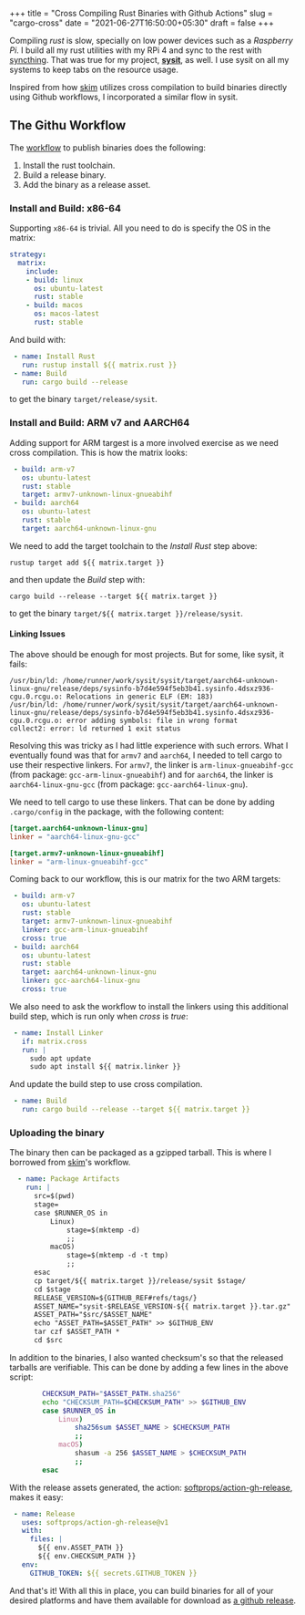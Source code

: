 +++
title = "Cross Compiling Rust Binaries with Github Actions"
slug = "cargo-cross"
date = "2021-06-27T16:50:00+05:30"
draft = false
+++

Compiling _rust_ is slow, specially on low power devices such as a
_Raspberry Pi_. I build all my rust utilities with my RPi 4 and sync to
the rest with [syncthing](https://syncthing.net/). That was true for
my project, [**sysit**](https://github.com/crodjer/sysit), as well. I
use sysit on all my systems to keep tabs on the resource usage.

Inspired from how [skim](https://github.com/lotabout/skim/blob/master/.github/workflows/publish-github.yml)
utilizes cross compilation to build binaries directly using Github
workflows, I incorporated a similar flow in sysit.

## The Githu Workflow
The [workflow](https://github.com/crodjer/sysit/blob/v0.4.0/.github/workflows/release.yml#L39)
to publish binaries does the following:

1. Install the rust toolchain.
2. Build a release binary.
3. Add the binary as a release asset.


### Install and Build: x86-64
Supporting `x86-64` is trivial. All you need to do is specify the OS
in the matrix:

```yaml
strategy:
  matrix:
    include:
    - build: linux
      os: ubuntu-latest
      rust: stable
    - build: macos
      os: macos-latest
      rust: stable
```
And build with:
```yaml
 - name: Install Rust
   run: rustup install ${{ matrix.rust }}
 - name: Build
   run: cargo build --release
```
to get the binary `target/release/sysit`.

### Install and Build: ARM v7 and AARCH64
Adding support for ARM targest is a more involved exercise as we
need cross compilation. This is how the matrix looks:
```yaml
 - build: arm-v7
   os: ubuntu-latest
   rust: stable
   target: armv7-unknown-linux-gnueabihf
 - build: aarch64
   os: ubuntu-latest
   rust: stable
   target: aarch64-unknown-linux-gnu
```

We need to add the target toolchain to the _Install Rust_ step above:
```
rustup target add ${{ matrix.target }}
```
and then update the _Build_ step with:
```
cargo build --release --target ${{ matrix.target }}
```
to get the binary `target/${{ matrix.target }}/release/sysit`.

#### Linking Issues
The above should be enough for most projects. But for some, like
sysit, it fails:
```
/usr/bin/ld: /home/runner/work/sysit/sysit/target/aarch64-unknown-linux-gnu/release/deps/sysinfo-b7d4e594f5eb3b41.sysinfo.4dsxz936-cgu.0.rcgu.o: Relocations in generic ELF (EM: 183)
/usr/bin/ld: /home/runner/work/sysit/sysit/target/aarch64-unknown-linux-gnu/release/deps/sysinfo-b7d4e594f5eb3b41.sysinfo.4dsxz936-cgu.0.rcgu.o: error adding symbols: file in wrong format
collect2: error: ld returned 1 exit status
```

Resolving this was tricky as I had little experience with such errors.
What I eventually found was that for `armv7` and `aarch64`, I needed
to tell cargo to use their respective linkers. For `armv7`, the linker
is `arm-linux-gnueabihf-gcc` (from package: `gcc-arm-linux-gnueabihf`)
and for `aarch64`, the linker is `aarch64-linux-gnu-gcc` (from
package: `gcc-aarch64-linux-gnu`).

We need to tell cargo to use these linkers. That can be done by
adding `.cargo/config` in the package, with the following content:
```toml
[target.aarch64-unknown-linux-gnu]
linker = "aarch64-linux-gnu-gcc"

[target.armv7-unknown-linux-gnueabihf]
linker = "arm-linux-gnueabihf-gcc"
```

Coming back to our workflow, this is our matrix for the two ARM
targets:
```yaml
 - build: arm-v7
   os: ubuntu-latest
   rust: stable
   target: armv7-unknown-linux-gnueabihf
   linker: gcc-arm-linux-gnueabihf
   cross: true
 - build: aarch64
   os: ubuntu-latest
   rust: stable
   target: aarch64-unknown-linux-gnu
   linker: gcc-aarch64-linux-gnu
   cross: true
```
We also need to ask the workflow to install the linkers using this
additional build step, which is run only when _cross_ is _true_:
```yaml
 - name: Install Linker
   if: matrix.cross
   run: |
     sudo apt update
     sudo apt install ${{ matrix.linker }}
```
And update the build step to use cross compilation.
```yaml
 - name: Build
   run: cargo build --release --target ${{ matrix.target }}
```

### Uploading the binary
The binary then can be packaged as a gzipped tarball. This is where I
borrowed from [skim](https://github.com/softprops/action-gh-release)'s workflow.
```yaml
  - name: Package Artifacts
    run: |
      src=$(pwd)
      stage=
      case $RUNNER_OS in
          Linux)
              stage=$(mktemp -d)
              ;;
          macOS)
              stage=$(mktemp -d -t tmp)
              ;;
      esac
      cp target/${{ matrix.target }}/release/sysit $stage/
      cd $stage
      RELEASE_VERSION=${GITHUB_REF#refs/tags/}
      ASSET_NAME="sysit-$RELEASE_VERSION-${{ matrix.target }}.tar.gz"
      ASSET_PATH="$src/$ASSET_NAME"
      echo "ASSET_PATH=$ASSET_PATH" >> $GITHUB_ENV
      tar czf $ASSET_PATH *
      cd $src
```

In addition to the binaries, I also wanted checksum's so that the
released tarballs are verifiable. This can be done by adding a few
lines in the above script:
```bash
        CHECKSUM_PATH="$ASSET_PATH.sha256"
        echo "CHECKSUM_PATH=$CHECKSUM_PATH" >> $GITHUB_ENV
        case $RUNNER_OS in
            Linux)
                sha256sum $ASSET_NAME > $CHECKSUM_PATH
                ;;
            macOS)
                shasum -a 256 $ASSET_NAME > $CHECKSUM_PATH
                ;;
        esac
```
With the release assets generated, the action: [softprops/action-gh-release](https://github.com/softprops/action-gh-release),
makes it easy:
```yaml
 - name: Release
   uses: softprops/action-gh-release@v1
   with:
     files: |
       ${{ env.ASSET_PATH }}
       ${{ env.CHECKSUM_PATH }}
   env:
     GITHUB_TOKEN: ${{ secrets.GITHUB_TOKEN }}
```


And that's it! With all this in place, you can build binaries for all of your
desired platforms and have them available for download as
[a github release](https://github.com/crodjer/sysit/releases/latest).
